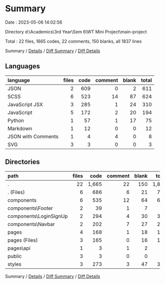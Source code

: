 # Summary

Date : 2023-05-06 14:02:56

Directory d:\\Academics\\3rd Year\\Sem 6\\WT Mini Project\\main-project

Total : 22 files,  1665 codes, 22 comments, 150 blanks, all 1837 lines

Summary / [Details](details.md) / [Diff Summary](diff.md) / [Diff Details](diff-details.md)

## Languages
| language | files | code | comment | blank | total |
| :--- | ---: | ---: | ---: | ---: | ---: |
| JSON | 2 | 609 | 0 | 2 | 611 |
| SCSS | 6 | 523 | 14 | 87 | 624 |
| JavaScript JSX | 3 | 285 | 1 | 24 | 310 |
| JavaScript | 5 | 172 | 2 | 20 | 194 |
| Python | 1 | 57 | 1 | 17 | 75 |
| Markdown | 1 | 12 | 0 | 0 | 12 |
| JSON with Comments | 1 | 4 | 4 | 0 | 8 |
| SVG | 3 | 3 | 0 | 0 | 3 |

## Directories
| path | files | code | comment | blank | total |
| :--- | ---: | ---: | ---: | ---: | ---: |
| . | 22 | 1,665 | 22 | 150 | 1,837 |
| . (Files) | 6 | 686 | 6 | 21 | 713 |
| components | 6 | 535 | 12 | 64 | 611 |
| components\\Footer | 2 | 39 | 1 | 7 | 47 |
| components\\LoginSignUp | 2 | 294 | 4 | 30 | 328 |
| components\\Navbar | 2 | 202 | 7 | 27 | 236 |
| pages | 4 | 168 | 1 | 18 | 187 |
| pages (Files) | 3 | 165 | 0 | 16 | 181 |
| pages\\api | 1 | 3 | 1 | 2 | 6 |
| public | 3 | 3 | 0 | 0 | 3 |
| styles | 3 | 273 | 3 | 47 | 323 |

Summary / [Details](details.md) / [Diff Summary](diff.md) / [Diff Details](diff-details.md)